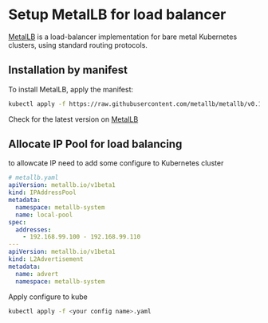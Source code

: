 # Setup MetalLB for load balancer

[MetalLB](https://metallb.io/) is a load-balancer implementation for bare metal Kubernetes clusters, using standard routing protocols.

## Installation by manifest

To install MetalLB, apply the manifest:

```sh
kubectl apply -f https://raw.githubusercontent.com/metallb/metallb/v0.15.2/config/manifests/metallb-native.yaml
```

Check for the latest version on [MetalLB](https://metallb.io/installation/)

## Allocate IP Pool for load balancing

to allowcate IP need to add some configure to Kubernetes cluster

```yaml
# metallb.yaml
apiVersion: metallb.io/v1beta1
kind: IPAddressPool
metadata:
  namespace: metallb-system
  name: local-pool
spec:
  addresses:
    - 192.168.99.100 - 192.168.99.110
---
apiVersion: metallb.io/v1beta1
kind: L2Advertisement
metadata:
  name: advert
  namespace: metallb-system
```

Apply configure to kube

```sh
kubectl apply -f <your config name>.yaml
```
